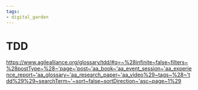 ```yaml
---
tags: 
- digital_garden
---
```

# TDD
https://www.agilealliance.org/glossary/tdd/#q=~%28infinite~false~filters~%28postType~%28~'page~'post~'aa_book~'aa_event_session~'aa_experience_report~'aa_glossary~'aa_research_paper~'aa_video%29~tags~%28~'tdd%29%29~searchTerm~'~sort~false~sortDirection~'asc~page~1%29